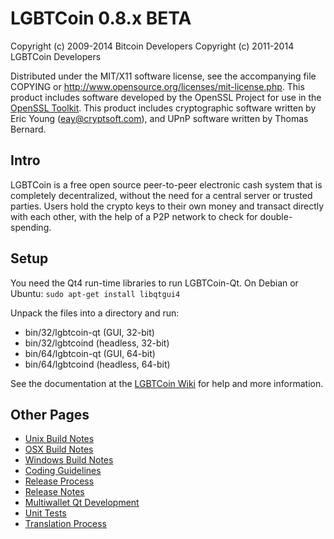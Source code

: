 LGBTCoin 0.8.x BETA
====================

Copyright (c) 2009-2014 Bitcoin Developers
Copyright (c) 2011-2014 LGBTCoin Developers

Distributed under the MIT/X11 software license, see the accompanying
file COPYING or http://www.opensource.org/licenses/mit-license.php.
This product includes software developed by the OpenSSL Project for use in the [OpenSSL Toolkit](http://www.openssl.org/). This product includes
cryptographic software written by Eric Young ([eay@cryptsoft.com](mailto:eay@cryptsoft.com)), and UPnP software written by Thomas Bernard.


Intro
---------------------
LGBTCoin is a free open source peer-to-peer electronic cash system that is
completely decentralized, without the need for a central server or trusted
parties.  Users hold the crypto keys to their own money and transact directly
with each other, with the help of a P2P network to check for double-spending.


Setup
---------------------
You need the Qt4 run-time libraries to run LGBTCoin-Qt. On Debian or Ubuntu:
	`sudo apt-get install libqtgui4`

Unpack the files into a directory and run:

- bin/32/lgbtcoin-qt (GUI, 32-bit)
- bin/32/lgbtcoind (headless, 32-bit)
- bin/64/lgbtcoin-qt (GUI, 64-bit)
- bin/64/lgbtcoind (headless, 64-bit)

See the documentation at the [LGBTCoin Wiki](http://lgbtcoin.info)
for help and more information.


Other Pages
---------------------
- [Unix Build Notes](build-unix.md)
- [OSX Build Notes](build-osx.md)
- [Windows Build Notes](build-msw.md)
- [Coding Guidelines](coding.md)
- [Release Process](release-process.md)
- [Release Notes](release-notes.md)
- [Multiwallet Qt Development](multiwallet-qt.md)
- [Unit Tests](unit-tests.md)
- [Translation Process](translation_process.md)
